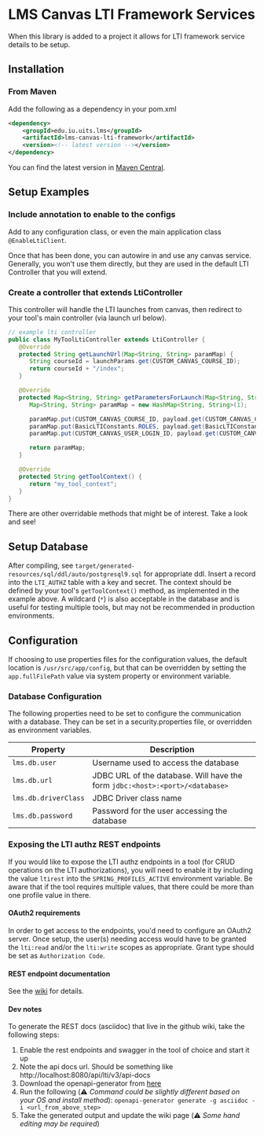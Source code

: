 # LMS Canvas LTI Framework Services

When this library is added to a project it allows for LTI framework service details to be setup.

## Installation
### From Maven
Add the following as a dependency in your pom.xml
```xml
<dependency>
    <groupId>edu.iu.uits.lms</groupId>
    <artifactId>lms-canvas-lti-framework</artifactId>
    <version><!-- latest version --></version>
</dependency>
```

You can find the latest version in [Maven Central](https://search.maven.org/search?q=g:edu.iu.uits.lms%20AND%20a:lms-canvas-lti-framework).

## Setup Examples
### Include annotation to enable to the configs
Add to any configuration class, or even the main application class `@EnableLtiClient`.

Once that has been done, you can autowire in and use any canvas service.  Generally, you won't use them directly, but they are used in the default LTI Controller that you will extend.

### Create a controller that extends LtiController
This controller will handle the LTI launches from canvas, then redirect to your tool's main controller (via launch url below).
```java
// example lti controller
public class MyToolLtiController extends LtiController {
   @Override
   protected String getLaunchUrl(Map<String, String> paramMap) {
      String courseId = launchParams.get(CUSTOM_CANVAS_COURSE_ID);
      return courseId + "/index";
   }

   @Override
   protected Map<String, String> getParametersForLaunch(Map<String, String> payload, Claims claims) {
      Map<String, String> paramMap = new HashMap<String, String>(1);

      paramMap.put(CUSTOM_CANVAS_COURSE_ID, payload.get(CUSTOM_CANVAS_COURSE_ID));
      paramMap.put(BasicLTIConstants.ROLES, payload.get(BasicLTIConstants.ROLES));
      paramMap.put(CUSTOM_CANVAS_USER_LOGIN_ID, payload.get(CUSTOM_CANVAS_USER_LOGIN_ID));

      return paramMap;
   }

   @Override
   protected String getToolContext() {
      return "my_tool_context";
   }
}
```
There are other overridable methods that might be of interest.  Take a look and see!

## Setup Database
After compiling, see `target/generated-resources/sql/ddl/auto/postgresql9.sql` for appropriate ddl.
Insert a record into the `LTI_AUTHZ` table with a key and secret.  The context should be defined by your tool's `getToolContext()` method, as implemented in the example above.
A wildcard (`*`) is also acceptable in the database and is useful for testing multiple tools, but may not be recommended in production environments.

## Configuration
If choosing to use properties files for the configuration values, the default location is `/usr/src/app/config`, but that can be overridden by setting the `app.fullFilePath` value via system property or environment variable.

### Database Configuration
The following properties need to be set to configure the communication with a database.
They can be set in a security.properties file, or overridden as environment variables.

| Property | Description |
|-------|----------------|
| `lms.db.user`         | Username used to access the database |
| `lms.db.url`          | JDBC URL of the database.  Will have the form `jdbc:<host>:<port>/<database>` |
| `lms.db.driverClass`  | JDBC Driver class name |
| `lms.db.password`     | Password for the user accessing the database |

### Exposing the LTI authz REST endpoints
If you would like to expose the LTI authz endpoints in a tool (for CRUD operations on the LTI authorizations), you will
need to enable it by including the value `ltirest` into the `SPRING_PROFILES_ACTIVE` environment variable. Be aware that if the tool requires multiple values, that there could be more than one profile value in there.

#### OAuth2 requirements
In order to get access to the endpoints, you'd need to configure an OAuth2 server.  Once setup, the user(s) needing access 
would have to be granted the `lti:read` and/or the `lti:write` scopes as appropriate.  Grant type should be set as `Authorization Code`. 

#### REST endpoint documentation
See the [wiki](wiki/API-Endpoint-Documentation) for details.

#### Dev notes
To generate the REST docs (asciidoc) that live in the github wiki, take the following steps:
1. Enable the rest endpoints and swagger in the tool of choice and start it up
2. Note the api docs url.  Should be something like http://localhost:8080/api/lti/v3/api-docs
3. Download the openapi-generator from [here](https://openapi-generator.tech/docs/installation)
4. Run the following (:warning: *Command could be slightly different based on your OS and install method*):
`openapi-generator generate -g asciidoc -i <url_from_above_step>`
5. Take the generated output and update the wiki page (:warning: *Some hand editing may be required*)

